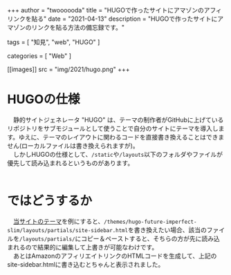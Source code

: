 +++
author = "twoooooda"
title = "HUGOで作ったサイトにアマゾンのアフィリンクを貼る"
date = "2021-04-13"
description = "HUGOで作ったサイトにアマゾンのリンクを貼る方法の備忘録です。"

tags = [
    "知見",
    "web",
    "HUGO"
]

categories = [
    "Web"
]

[[images]]
src = "img/2021/hugo.png"
+++

# HUGOの仕様
　静的サイトジェネレータ "HUGO" は、テーマの制作者がGitHubに上げているリポジトリをサブモジュールとして使うことで自分のサイトにテーマを導入します。ゆえに、テーマのレイアウトに関わるコードを直接書き換えることはできません(ローカルファイルは書き換えられますが)。 
<br>
　しかしHUGOの仕様として、`/static`や`/layouts`以下のフォルダやファイルが優先して読み込まれるというものがあります。
<br>
<br>

# ではどうするか
　[当サイトのテーマ](https://themes.gohugo.io/hugo-future-imperfect-slim/)を例にすると、`/themes/hugo-future-imperfect-slim/layouts/partials/site-sidebar.html`を書き換えたい場合、該当のファイルを`/layouts/partials/`にコピー＆ペーストすると、そちらの方が先に読み込まれるので結果的に編集して上書きが可能なわけです。
<br>
　あとはAmazonのアフィリエイトリンクのHTMLコードを生成して、上記のsite-sidebar.htmlに書き込むとちゃんと表示されました。
<br>
<br>

